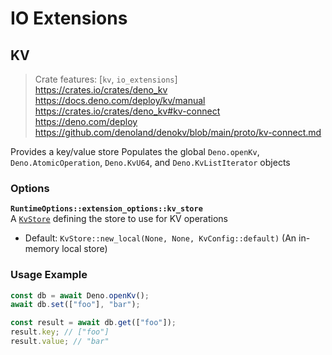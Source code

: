 # IO Extensions
## KV
> Crate features: [`kv`, `io_extensions`]  
> <https://crates.io/crates/deno_kv>  
> <https://docs.deno.com/deploy/kv/manual>  
> <https://crates.io/crates/deno_kv#kv-connect>  
> <https://deno.com/deploy>  
> <https://github.com/denoland/denokv/blob/main/proto/kv-connect.md>

Provides a key/value store
Populates the global `Deno.openKv`, `Deno.AtomicOperation`, `Deno.KvU64`, and `Deno.KvListIterator` objects

### Options
**`RuntimeOptions::extension_options::kv_store`**  
A [`KvStore`](https://docs.rs/rustyscript/latest/rustyscript/struct.KvStore.html) defining the store to use for KV operations
- Default: `KvStore::new_local(None, None, KvConfig::default)` (An in-memory local store)

### Usage Example
```ts
const db = await Deno.openKv();
await db.set(["foo"], "bar");

const result = await db.get(["foo"]);
result.key; // ["foo"]
result.value; // "bar"
```